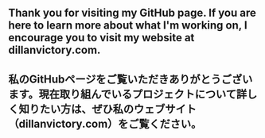 ## Thank you for visiting my GitHub page. If you are here to learn more about what I'm working on, I encourage you to visit my website at dillanvictory.com.

## 私のGitHubページをご覧いただきありがとうございます。現在取り組んでいるプロジェクトについて詳しく知りたい方は、ぜひ私のウェブサイト（dillanvictory.com）をご覧ください。

<!--
**raydillanv/raydillanv** is a ✨ _special_ ✨ repository because its `README.md` (this file) appears on your GitHub profile.

Here are some ideas to get you started:

- 🔭 I’m currently working on ...
- 🌱 I’m currently learning ...
- 👯 I’m looking to collaborate on ...
- 🤔 I’m looking for help with ...
- 💬 Ask me about ...
- 📫 How to reach me: ...
- 😄 Pronouns: ...
- ⚡ Fun fact: ...
-->
